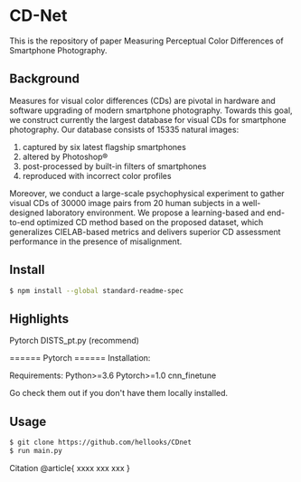 # CD-Net
This is the repository of paper Measuring Perceptual Color Differences of Smartphone Photography.

## Background

Measures for visual color differences (CDs) are pivotal in hardware and software upgrading of modern smartphone photography. Towards this goal, we construct currently the largest database for visual CDs for smartphone photography. Our database consists of 15335 natural images:
1) captured by six latest flagship smartphones
2) altered by Photoshop®
3) post-processed by built-in filters of smartphones
4) reproduced with incorrect color profiles

Moreover, we conduct a large-scale psychophysical experiment to gather visual CDs of 30000 image pairs from 20 human subjects in a well-designed laboratory environment. We propose a learning-based and end-to-end optimized CD method based on the proposed dataset, which generalizes CIELAB-based metrics and delivers superior CD assessment performance in the presence of misalignment.
## Install


```sh
$ npm install --global standard-readme-spec
```
## Highlights
Pytorch DISTS_pt.py (recommend)

====== Pytorch ======
Installation:

Requirements:
Python>=3.6
Pytorch>=1.0
cnn_finetune

Go check them out if you don't have them locally installed.
## Usage
```sh
$ git clone https://github.com/hellooks/CDnet
$ run main.py
```

Citation
@article{
xxxx
xxx
xxx
}
